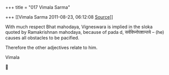 +++
title = "017 Vimala Sarma"

+++
[[Vimala Sarma	2011-08-23, 06:12:08 [Source](https://groups.google.com/g/samskrita/c/_xFhJ0AoawY)]]



With much respect Bhat mahodaya, Vigneswara is implied in the sloka quoted by Ramakrishnan mahodaya, because of pada d, सर्वविघ्नोपशान्तये – (he) causes all obstacles to be pacified.

Therefore the other adjectives relate to him.

Vimala



